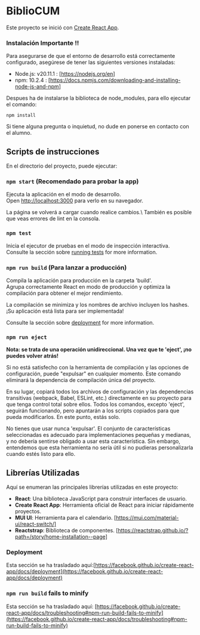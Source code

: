 # BiblioCUM

Este proyecto se inició con [Create React App](https://github.com/facebook/create-react-app).


### Instalación **Importante !!**

Para asegurarse de que el entorno de desarrollo está correctamente configurado, asegúrese de tener las siguientes versiones instaladas:

- Node.js: v20.11.1 : [https://nodejs.org/en]
- npm: 10.2.4 : [https://docs.npmjs.com/downloading-and-installing-node-js-and-npm]

Despues ha de instalarse la biblioteca de node_modules, para ello ejecutar el comando:

`npm install`


Si tiene alguna pregunta o inquietud, no dude en ponerse en contacto con el alumno.

## Scripts de instrucciones

En el directorio del proyecto, puede ejecutar:

### `npm start` (Recomendado para probar la app)

Ejecuta la aplicación en el modo de desarrollo.\
Open [http://localhost:3000](http://localhost:3000) para verlo en su navegador.

La página se volverá a cargar cuando realice cambios.\ 
También es posible que veas errores de lint en la consola.

### `npm test`

Inicia el ejecutor de pruebas en el modo de inspección interactiva.\
Consulte la sección sobre [running tests](https://facebook.github.io/create-react-app/docs/running-tests) for more information.

### `npm run build` (Para lanzar a producción)

Compila la aplicación para producción en la carpeta 'build'.\
Agrupa correctamente React en modo de producción y optimiza la compilación para obtener el mejor rendimiento.


La compilación se minimiza y los nombres de archivo incluyen los hashes.\
¡Su aplicación está lista para ser implementada!

Consulte la sección sobre [deployment](https://facebook.github.io/create-react-app/docs/deployment) for more information.

### `npm run eject`

**Nota: se trata de una operación unidireccional. Una vez que te 'eject', ¡no puedes volver atrás!**

Si no está satisfecho con la herramienta de compilación y las opciones de configuración, puede "expulsar" en cualquier momento. Este comando eliminará la dependencia de compilación única del proyecto.

En su lugar, copiará todos los archivos de configuración y las dependencias transitivas (webpack, Babel, ESLint, etc.) directamente en su proyecto para que tenga control total sobre ellos. Todos los comandos, excepto 'eject', seguirán funcionando, pero apuntarán a los scripts copiados para que pueda modificarlos. En este punto, estás solo.

No tienes que usar nunca 'expulsar'. El conjunto de características seleccionadas es adecuado para implementaciones pequeñas y medianas, y no debería sentirse obligado a usar esta característica. Sin embargo, entendemos que esta herramienta no sería útil si no pudieras personalizarla cuando estés listo para ello.

## Librerías Utilizadas

Aquí se enumeran las principales librerías utilizadas en este proyecto:

- **React**: Una biblioteca JavaScript para construir interfaces de usuario.
- **Create React App**: Herramienta oficial de React para iniciar rápidamente proyectos.
- **MUI UI**: Herramienta para el calendario. [https://mui.com/material-ui/react-switch/]
- **Reactstrap**: Biblioteca de componentes. [https://reactstrap.github.io/?path=/story/home-installation--page]

### Deployment

Esta sección se ha trasladado aquí:[https://facebook.github.io/create-react-app/docs/deployment](https://facebook.github.io/create-react-app/docs/deployment)

### `npm run build` fails to minify

Esta sección se ha trasladado aquí: [https://facebook.github.io/create-react-app/docs/troubleshooting#npm-run-build-fails-to-minify](https://facebook.github.io/create-react-app/docs/troubleshooting#npm-run-build-fails-to-minify)
